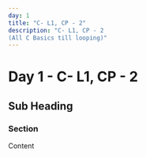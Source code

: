 ```yaml
---
day: 1
title: "C- L1, CP - 2"
description: "C- L1, CP - 2
(All C Basics till looping)"
---
```


# Day 1 - C- L1, CP - 2

<!-- Course content goes here -->

## Sub Heading

### Section
Content
